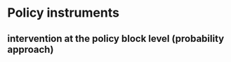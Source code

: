 Policy instruments
==================

## intervention at the policy block level (probability approach)

